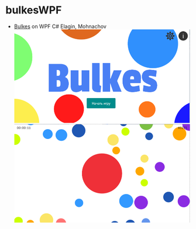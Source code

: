 # bulkesWPF
* [Bulkes](https://github.com/vlad230596/Bulkes) on WPF C#
Elagin, Mohnachov
![текущий интерфейс](https://github.com/vlad230596/BulkesWPF/blob/master/BulkesScreenshot/ui.png)
![текущий игровой процесс](https://github.com/vlad230596/BulkesWPF/blob/master/BulkesScreenshot/game.png)

